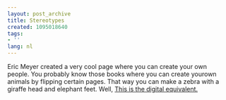 ```yaml
---
layout: post_archive
title: Stereotypes
created: 1095018640
tags:
- ''
lang: nl
---
```

Eric Meyer created a very cool page where you can create your own people. You probably know those books where you can create yourown animals by flipping certain pages. That way you can make a zebra with a giraffe head and elephant feet. Well, [This is the digital equivalent.](http://www.ericmyer.com/green/stereotypes.htm#)<!--break-->
